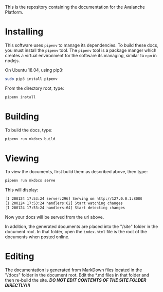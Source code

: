 This is the repository containing the documentation for the Avalanche Platform. 


# Installing

This software uses `pipenv` to manage its dependencies. To build these docs, you must install the `pipenv` tool. The `pipenv` tool is a package manger which creates a virtual environment for the software its managing, similar to `npm` in nodejs.

On Ubuntu 18.04, using pip3:

```sh
sudo pip3 install pipenv
```

From the directory root, type:

```sh
pipenv install
```

# Building

To build the docs, type:

```sh
pipenv run mkdocs build
```

# Viewing 

To view the documents, first build them as described above, then type:

```sh
pipenv run mkdocs serve
```

This will display:

```sh
[I 200124 17:53:24 server:296] Serving on http://127.0.0.1:8000
[I 200124 17:53:24 handlers:62] Start watching changes
[I 200124 17:53:24 handlers:64] Start detecting changes
```

Now your docs will be served from the url above.

In addition, the generated documents are placed into the "/site" folder in the document root. In that folder, open the `index.html` file is the root of the documents when posted online.

# Editing

The documentation is generated from MarkDown files located in the "/docs" folder in the document root. Edit the *.md files in that folder and then re-build the site. ***DO NOT EDIT CONTENTS OF THE SITE FOLDER DIRECTLY!!!***


